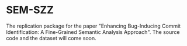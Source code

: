 # SEM-SZZ
The replication package for the paper "Enhancing Bug-Inducing Commit Identification: A Fine-Grained Semantic Analysis Approach". 
The source code and the dataset will come soon.
